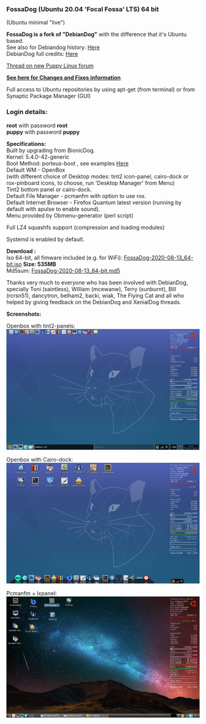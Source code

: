 ### FossaDog (Ubuntu 20.04 'Focal Fossa' LTS) 64 bit    
(Ubuntu minimal "live")  

**FossaDog is a fork of "DebianDog"** with the difference that it's Ubuntu based.   
See also for Debiandog history: [Here](https://debiandog.github.io/doglinux/zz07about.html)     
DebianDog full credits: [Here](https://github.com/DebianDog/Wheezy/blob/master/Credits.md)    

[Thread on new Puppy Linux forum](https://forum.puppylinux.com/viewtopic.php?f=58&t=478)    

**[See here for Changes and Fixes information](https://forum.puppylinux.com/viewtopic.php?p=2476#p2476)**     

Full access to Ubuntu repositories by using apt-get (from terminal) or from Synaptic Package Manager (GUI) 
    
### Login details:    
**root** with password **root**        
**puppy** with password **puppy**    

**Specifications:**    
Built by upgrading from BionicDog.    
Kernel: 5.4.0-42-generic    
Boot Method: porteus-boot , see examples [Here](https://github.com/DebianDog/FossaDog/raw/master/Examples-boot-codes.txt)   
Default WM - OpenBox    
(with different choice of Desktop modes: tint2 icon-panel, cairo-dock or rox-pinboard icons, to choose, run 'Desktop Manager' from Menu)    
Tint2 bottom panel or cairo-dock.       
Default File Manager - pcmanfm with option to use rox.    
Default Internet Browser - Firefox Quantum latest version (running by default with apulse to enable sound).    
Menu provided by Obmenu-generator (perl script)  

Full LZ4 squashfs support (compression and loading modules)    

Systemd is enabled by default.    

**Download :**    
Iso 64-bit, all fimware included (e.g. for WiFi): [FossaDog-2020-08-13_64-bit.iso](https://github.com/DebianDog/FossaDog/releases/download/0.1/FossaDog-2020-08-13_64-bit.iso) **Size: 535MB**            
Md5sum: [FossaDog-2020-08-13_64-bit.md5](https://github.com/DebianDog/FossaDog/releases/download/0.1/FossaDog-2020-08-13_64-bit.md5)             

Thanks very much to everyone who has been involved with DebianDog, specially Toni (saintless), William (mcewanw), Terry (sunburnt), Bill (rcrsn51), dancytron, belham2, backi, wiak, The Flying Cat and all who helped by giving feedback on the DebianDog and XenialDog threads.   
    

**Screenshots:**  

Openbox with tint2-panels:  
![OpenBox](https://github.com/DebianDog/FossaDog/raw/master/fossadog-tint2.jpg)  

Openbox with Cairo-dock:  
![OpenBox](https://github.com/DebianDog/FossaDog/raw/master/fossadog-cairo-dock-roxpinb.jpg)  

Pcmanfm + lxpanel:  
![OpenBox](https://github.com/DebianDog/FossaDog/raw/master/fossadog-pcmanfm-lxpanel.png)  

